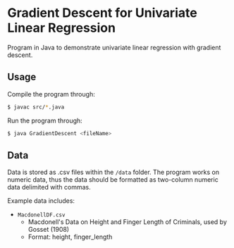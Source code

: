 # Gradient Descent for Univariate Linear Regression
Program in Java to demonstrate univariate linear regression with gradient descent.

## Usage
Compile the program through:
```bash
$ javac src/*.java
```
Run the program through:
```bash
$ java GradientDescent <fileName>
```

## Data
Data is stored as .csv files within the `/data` folder. 
The program works on numeric data, thus the data should be formatted as two-column numeric data delimited with commas.

Example data includes:
* `MacdonellDF.csv`
    * Macdonell's Data on Height and Finger Length of Criminals, used by Gosset (1908)
    * Format: height, finger_length